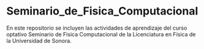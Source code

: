 # Seminario_de_Fisica_Computacional

En este repositorio se incluyen las actividades de aprendizaje del curso optativo Seminario de Fisica Computacional de la Licenciatura en Física de la Universidad de Sonora.
